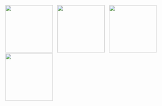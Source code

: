 <img src="https://github.com/user-attachments/assets/46e9688e-cdd6-4bff-abc8-3cf74989a301" width="150" style="display: inline-block; margin-right: 10px;">
<img src="https://github.com/user-attachments/assets/820615e8-76ac-4001-82e8-832cd681a1b8" width="150" style="display: inline-block; margin-right: 10px;">
<img src="https://github.com/user-attachments/assets/71575550-30bf-4e37-a86f-c8372c39b2f4" width="150" style="display: inline-block; margin-right: 10px;">
<img src="https://github.com/user-attachments/assets/034727fe-d1ba-4160-bcac-e8e35a9b0aea" width="150" style="display: inline-block;">
